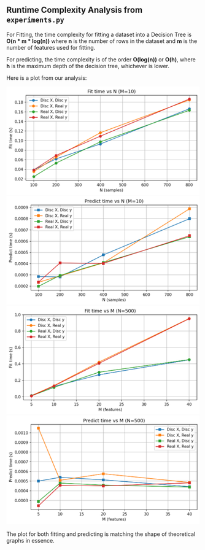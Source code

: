 ## Runtime Complexity Analysis from `experiments.py`

For Fitting, the time complexity for fitting a dataset into a Decision Tree is **O(n * m * log(n))** where **n** is the number of rows in the dataset and **m** is the number of features used for fitting.

For predicting, the time complexity is of the order **O(log(n))** or **O(h)**, where **h** is the maximum depth of the decision tree, whichever is lower.

Here is a plot from our analysis:

![Decision Tree Fit Time vs N (M=10)](images\Fit_time_vs_N_(M=10).png)
![Decision Tree Predict Time vs N (P=10)](images\Predict_time_vs_N_(M=10).png)
![Decision Tree Fit Time vs P (N=500)](images\Fit_time_vs_M_(N=500).png)
![Decision Tree Predict Time vs M (N=500)](images\Predict_time_vs_M_(N=500).png)


The plot for both fitting and predicting is matching the shape of theoretical graphs in essence.

